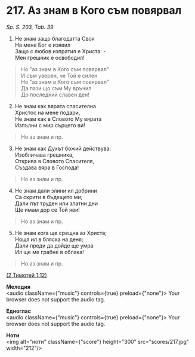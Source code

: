 # 217. Аз знам в Кого съм повярвал  

*Sp. S. 203, Tab. 39*  

1. Не знам защо благодатта Своя  
На мене Бог е изявил  
Защо с любов изпратил е Христа: -  
Мен грешник е освободил!  

> Но "аз знам в Кого съм повярвал"  
> И съм уверен, че Той е силен  
> Но "аз знам в Кого съм повярвал"  
> Да пази що съм Му връчил  
> До последний славен ден!  

2. Не знам как вярата спасителна  
Христос на мене подари,  
Не знам как в Словото Му вярата  
Изпълни с мир сърцето ви!  

> Но аз знам и пр.  

3. Не знам как Духът божий действува:  
Изобличава грешника,  
Открива в Словото Спасителя,  
Създава вяра в Господа!  

> Но аз знам и пр.  

4. Не знам дали злини ил добрини  
Са скрити в бъдещето ми;  
Дали път труден или златни дни  
Ще имам дор се Той яви!  

> Но аз знам и пр.  

5. Не знам кога ще срещна аз Христа;  
Нощя ил в бляска на деня;  
Дали преди да дойде ще умра  
Ил ще ме грабне в облака!  

> Но аз знам и пр.  

[(2 Тимотей 1:12)](http://biblia.bg/index.php?k=62&g=1&s=12)  

__Мелодия__  
<audio className={"music"} controls={true} preload={"none"}><source src="mp3/217.mp3" type="audio/mpeg"/>
Your browser does not support the audio tag.
</audio>  

__Едноглас__  
<audio className={"music"} controls={true} preload={"none"}><source src="transp/217.mp3" type="audio/mpeg"/>
Your browser does not support the audio tag.
</audio>  

__Ноти__  
<img alt="ноти" className={"score"} height="300" src="scores/217.jpg" width="212"/>
